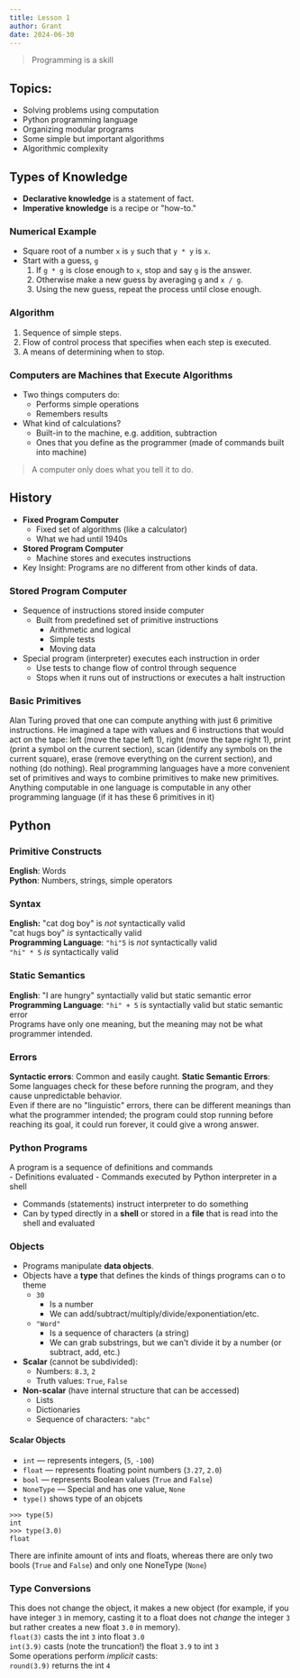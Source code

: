 ```yaml
---
title: Lesson 1
author: Grant
date: 2024-06-30
---
```

> Programming is a skill  

## Topics:  
- Solving problems using computation  
- Python programming language  
- Organizing modular programs  
- Some simple but important algorithms  
- Algorithmic complexity  

## Types of Knowledge
- **Declarative knowledge** is a statement of fact.
- **Imperative knowledge** is a recipe or "how-to."

### Numerical Example
- Square root of a number `x` is `y` such that `y * y` is `x`.
- Start with a guess, `g`
	1. If `g * g` is close enough to `x`, stop and say `g` is the answer.
	2. Otherwise make a new guess by averaging `g` and `x / g`.
	3. Using the new guess, repeat the process until close enough.

### Algorithm
1. Sequence of simple steps.
2. Flow of control process that specifies when each step is executed.
3. A means of determining when to stop.

### Computers are Machines that Execute Algorithms
- Two things computers do:
	- Performs simple operations
	- Remembers results
- What kind of calculations?
	- Built-in to the machine, e.g. addition, subtraction
	- Ones that you define as the programmer (made of commands built into machine)
> A computer only does what you tell it to do.

## History
- **Fixed Program Computer**
	- Fixed set of algorithms (like a calculator)
	- What we had until 1940s
- **Stored Program Computer**
	- Machine stores and executes instructions
- Key Insight: Programs are no different from other kinds of data.

### Stored Program Computer
- Sequence of instructions stored inside computer
	- Built from predefined set of primitive instructions
		- Arithmetic and logical
		- Simple tests
		- Moving data
- Special program (interpreter) executes each instruction in order
	- Use tests to change flow of control through sequence
	- Stops when it runs out of instructions or executes a halt instruction

### Basic Primitives
Alan Turing proved that one can compute anything with just 6 primitive instructions. He imagined a tape with values and 6 instructions that would act on the tape: left (move the tape left 1), right (move the tape right 1), print (print a symbol on the current section), scan (identify any symbols on the current square), erase (remove everything on the current section), and nothing (do nothing).
Real programming languages have a more convenient set of primitives and ways to combine primitives to make new primitives.
Anything computable in one language is computable in any other programming language (if it has these 6 primitives in it)

## Python

### Primitive Constructs
**English**: Words  
**Python**: Numbers, strings, simple operators  

### Syntax
**English:** "cat dog boy" is *not* syntactically valid  
"cat hugs boy" *is* syntactically valid  
**Programming Language**: `"hi"5` is *not* syntactically valid  
`"hi" * 5` *is* syntactically valid  

### Static Semantics
**English**: "I are hungry" syntactially valid but static semantic error  **Programming Language**: `"hi" + 5` is syntactially valid but static semantic error  
Programs have only one meaning, but the meaning may not be what programmer intended.  

### Errors
**Syntactic errors**: Common and easily caught.
**Static Semantic Errors**: Some languages check for these before running the program, and they cause unpredictable behavior.  
Even if there are no "linguistic" errors, there can be different meanings than what the programmer intended; the program could stop running before reaching its goal, it could run forever, it could give a wrong answer.  

### Python Programs
A program is a sequence of definitions and commands  
	- Definitions evaluated
	- Commands executed by Python interpreter in a shell
- Commands (statements) instruct interpreter to do something
- Can by typed directly in a **shell** or stored in a **file** that is read into the shell and evaluated

### Objects
- Programs manipulate **data objects**.
- Objects have a **type** that defines the kinds of things programs can o to theme
	- `30`
		- Is a number
		- We can add/subtract/multiply/divide/exponentiation/etc.
	- `"Word"`
		- Is a sequence of characters (a string)
		- We can grab substrings, but we can't divide it by a number (or subtract, add, etc.)
- **Scalar** (cannot be subdivided):
	- Numbers: `8.3`, `2`
	- Truth values: `True`, `False`
- **Non-scalar** (have internal structure that can be accessed)
	- Lists
	- Dictionaries
	- Sequence of characters: `"abc"`

#### Scalar Objects
- `int` — represents integers, (`5`, `-100`)
- `float` — represents floating point numbers (`3.27`, `2.0`)
- `bool` — represents Boolean values (`True` and `False`)
- `NoneType` — Special and has one value, `None`
- `type()` shows type of an objcets
```
>>> type(5)
int
>>> type(3.0)
float
```
There are infinite amount of ints and floats, whereas there are only two bools (`True` and `False`) and only one NoneType (`None`)  

### Type Conversions
This does not change the object, it makes a new object (for example, if you have integer `3` in memory, casting it to a float does not *change* the integer `3` but rather creates a new float `3.0` in memory).  
`float(3)` casts the int `3` into float `3.0`  
`int(3.9)` casts (note the truncation!) the float `3.9` to int `3`  
Some operations perform *implicit* casts:  
`round(3.9)` returns the int `4`  